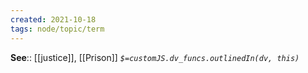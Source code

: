 ```yaml
---
created: 2021-10-18
tags: node/topic/term
---
```


**See**:: [[justice]], [[Prison]]
*`$=customJS.dv_funcs.outlinedIn(dv, this)`*
